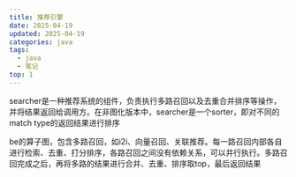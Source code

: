 ```yaml
---
title: 推荐引擎
date: 2025-04-19
updated: 2025-04-19
categories: java
tags:
  - java
  - 笔记
top: 1
---
```


searcher是一种推荐系统的组件，负责执行多路召回以及去重合并排序等操作，并将结果返回给调用方。在非图化版本中，searcher是一个sorter，即对不同的match type的返回结果进行排序

be的算子图，包含多路召回，如i2i、向量召回、关联推荐。每一路召回内部各自进行检索、去重、打分排序，各路召回之间没有依赖关系，可以并行执行。多路召回完成之后，再将多路的结果进行合并、去重、排序取top，最后返回结果